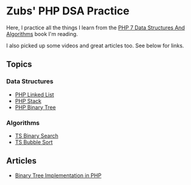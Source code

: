 # Zubs' PHP DSA Practice
Here, I practice all the things I learn from the [PHP 7 Data Structures And Algorithms]() book I'm reading.

I also picked up some videos and great articles too. See below for links.

## Topics
### Data Structures
* [PHP Linked List](./php/src/LinkedList)
* [PHP Stack](./php/src/Stack)
* [PHP Binary Tree](./php/src/BinaryTree)

### Algorithms
* [TS Binary Search](./ts/src/Array/BinarySearch.ts)
* [TS Bubble Sort](./ts/src/Array/BubbleSort.ts)

## Articles
* [Binary Tree Implementation in PHP](https://medium.com/the-andela-way/binary-tree-implementation-in-php-e12df09d046f)
